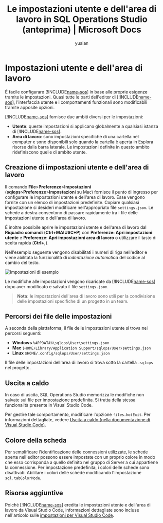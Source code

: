 ﻿---
title: Le impostazioni utente e dell'area di lavoro in SQL Operations Studio (anteprima) | Microsoft Docs
description: Come modificare le impostazioni utente e dell'area di lavoro in SQL Operations Studio (anteprima).
ms.custom: tools|sos
ms.date: 11/15/2017
ms.prod: sql
ms.reviewer: alayu; erickang; sstein
ms.suite: sql
ms.prod_service: sql-tools
ms.component: sos
ms.tgt_pltfrm: ''
ms.topic: article
author: yualan
ms.author: alayu
manager: craigg
ms.workload: Inactive
ms.openlocfilehash: bbabb96b46a7054ed22daf034413df05c903e553
ms.sourcegitcommit: 31df356f89c4cd91ba90dac609a7eb50b13836de
ms.translationtype: HT
ms.contentlocale: it-IT
ms.lasthandoff: 04/27/2018
---
# <a name="user-and-workspace-settings"></a>Impostazioni utente e dell'area di lavoro

È facile configurare [!INCLUDE[name-sos](../includes/name-sos-short.md)] in base alle proprie esigenze tramite le impostazioni. Quasi tutte le parti dell'editor di [!INCLUDE[name-sos](../includes/name-sos-short.md)], l'interfaccia utente e i comportamenti funzionali sono modificabili tramite apposite opzioni.

[!INCLUDE[name-sos](../includes/name-sos-short.md)] fornisce due ambiti diversi per le impostazioni:

* **Utente**: queste impostazioni si applicano globalmente a qualsiasi istanza di [!INCLUDE[name-sos](../includes/name-sos-short.md)].
* **Area di lavoro**: sono impostazioni specifiche di una cartella nel computer e sono disponibili solo quando la cartella è aperta in Esplora risorse dalla barra laterale. Le impostazioni definite in questo ambito ridefiniscono quelle di ambito utente.

## <a name="creating-user-and-workspace-settings"></a>Creazione di impostazioni utente e dell'area di lavoro

Il comando **File**>**Preferenze**>**Impostazioni** (**sqlops**>**Preferenze**>**Impostazioni** su Mac) fornisce il punto di ingresso per configurare le impostazioni utente e dell'area di lavoro. Esse vengono fornite con un elenco di impostazioni predefinite. Copiare qualsiasi impostazione si desideri modificare nell'appropriato file `settings.json`. Le schede a destra consentono di passare rapidamente tra i file delle impostazioni utente e dell'area di lavoro.

È inoltre possibile aprire le impostazioni utente e dell'area di lavoro dal **Riquadro comandi** (**Ctrl+MAIUSC+P**) con **Preferenze: Apri impostazioni utente** e **Preferenze: Apri impostazioni area di lavoro** o utilizzare il tasto di scelta rapida (**Ctrl+,**).

Nell'esempio seguente vengono disabilitati i numeri di riga nell'editor e viene abilitata la funzionalità di *indentazione automatica* del codice al cambio del testo.

![Impostazioni di esempio](media/settings/sample-settings.png)

Le modifiche alle impostazioni vengono ricaricate da [!INCLUDE[name-sos](../includes/name-sos-short.md)] dopo aver modificato e salvato il file `settings.json`.

>**Nota:** le impostazioni dell'area di lavoro sono utili per la condivisione delle impostazioni specifiche di un progetto in un team.

## <a name="settings-file-locations"></a>Percorsi dei file delle impostazioni

A seconda della piattaforma, il file delle impostazioni utente si trova nei percorsi seguenti:

* **Windows** `%APPDATA%\sqlops\User\settings.json`
* **Mac** `$HOME/Library/Application Support/sqlops/User/settings.json`
* **Linux** `$HOME/.config/sqlops/User/settings.json`

Il file delle impostazioni dell'area di lavoro si trova sotto la cartella `.sqlops` nel progetto.

## <a name="hot-exit"></a>Uscita a caldo

In caso di uscita, SQL Operations Studio memorizza le modifiche non salvate sui file per impostazione predefinita. Si tratta della stessa funzionalità presente in Visual Studio Code.

Per gestire tale comportamento, modificare l'opzione `files.hotExit`. Per informazioni dettagliate, vedere [Uscita a caldo (nella documentazione di Visual Studio Code)](https://code.visualstudio.com/docs/editor/codebasics#_hot-exit).


## <a name="tab-color"></a>Colore della scheda

Per semplificare l'identificazione delle connessioni utilizzate, le schede aperte nell'editor possono essere impostate con un proprio colore in modo che esso corrisponda a quello definito nel gruppo di Server a cui appartiene la connessione. Per impostazione predefinita, i colori delle schede sono disattivati. Abilitare i colori delle schede modificando l'impostazione `sql.tabColorMode`.

## <a name="additional-resources"></a>Risorse aggiuntive

Poiché [!INCLUDE[name-sos](../includes/name-sos-short.md)] eredita le impostazioni utente e dell'area di lavoro da Visual Studio Code, informazioni dettagliate sono incluse nell'articolo sulle [impostazioni per Visual Studio Code](https://code.visualstudio.com/docs/getstarted/settings).
